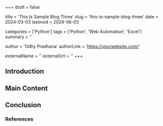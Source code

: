 +++
draft = false

title = 'This Is Sample Blog Three'
slug = 'this-is-sample-blog-three'
date = 2024-03-03
lastmod = 2024-06-03

categories = ['Python']
tags = ['Python', 'Web Automation', 'Excel']
summary = ''

author = 'Odhy Pradhana'
authorLink = 'https://yourwebsite.com/'

externalName = ''
externalUrl = ''
+++

## Introduction

<!-- Write the introduction here -->

## Main Content

<!-- Write the main content here -->

## Conclusion

<!-- Write the conclusion here -->

### References

<!-- List any references or further readings here -->
